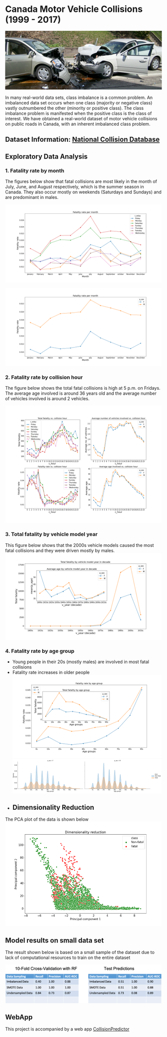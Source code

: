 # Canada Motor Vehicle Collisions (1999 - 2017)

![fig0](canada-collision/image/photo.jpg)

In many real-world data sets, class imbalance is a common problem. An imbalanced data set occurs when one class (majority or negative class) vastly outnumbered the other (minority or positive class). The class imbalance problem is manifested when the positive class is the class of interest. We have obtained a real-world dataset of motor vehicle collisions on public roads in Canada, with an inherent imbalanced class problem.

## Dataset Information:   [National Collision Database](https://open.canada.ca/data/en/dataset/1eb9eba7-71d1-4b30-9fb1-30cbdab7e63a)

## Exploratory Data Analysis

### 1. Fatality rate by month

The figures below show that fatal collisions are most likely in the month of July, June, and August respectively, which is the summer season in Canada. They also occur mostly on weekends (Saturdays and Sundays) and are predominant in males.

![fig1a](canada-collision/image/fig9a.png)

![fig1b](canada-collision/image/fig9b.png)

### 2. Fatality rate by collision hour

The figure below shows the total fatal collisions is high at 5 p.m. on Fridays. The average age involved is around 36 years old and the average number of vehicles involved is around 2 vehicles.

![fig1](canada-collision/image/fig_h.png)

### 3. Total fatality  by vehicle model year

This figure below shows that the 2000s vehicle models caused the most fatal collisions and they were driven mostly by males.
![fig5](canada-collision/image/fig5.png)

### 4. Fatality rate by age group

- Young people in their 20s (mostly males) are involved in most fatal collisions
- Fatality rate increases in older people![fig3a](canada-collision/image/fig3a.png)![fig3b](canada-collision/image/fig3b.png)
- ## Dimensionality Reduction

The PCA plot of the data is shown below
![fig4](canada-collision/image/pca.png)

## Model results on small data set

The result shown below is based on a small sample of the dataset due to lack of computational resources to train on the entire dataset

![fig5](canada-collision/image/sup.png)

## WebApp

This project is accompanied by a web app [CollisionPredictor](https://collisionapp.herokuapp.com/)
